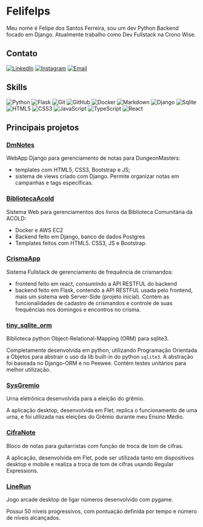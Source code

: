 # Felifelps
Meu nome é Felipe dos Santos Ferreira, sou um dev Python Backend focado em Django. Atualmente trabalho como Dev Fullstack na Crono Wise.

## Contato
[![LinkedIn](https://img.shields.io/badge/LinkedIn-0077B5?style=for-the-badge&logo=linkedin&logoColor=white)](https://www.linkedin.com/in/devfelipesantos/)
[![Instagram](https://img.shields.io/badge/Instagram-E4405F?style=for-the-badge&logo=instagram&logoColor=white)](https://instagram.com/felifelps.dev) 
[![Email](https://img.shields.io/badge/Gmail-D14836?style=for-the-badge&logo=gmail&logoColor=white)](mailto:felifelps.dev@gmail.com)

## Skills

![Python](https://img.shields.io/badge/python-3670A0?style=flat-square&logo=python&logoColor=ffdd54) ![Flask](https://img.shields.io/badge/flask-%23000.svg?style=flat-square&logo=flask&logoColor=white) ![Git](https://img.shields.io/badge/git-%23F05033.svg?style=flat-square&logo=git&logoColor=white) ![GitHub](https://img.shields.io/badge/GitHub-100000?style=flat-square&logo=github&logoColor=white) ![Docker](https://img.shields.io/badge/docker-%230db7ed.svg?style=flat-square&logo=docker&logoColor=white) ![Markdown](https://img.shields.io/badge/Markdown-000000?style=flat-square&logo=markdown&logoColor=white) ![Django](https://img.shields.io/badge/Django-092E20?style=flat-square&logo=django&logoColor=white) ![Sqlite](https://img.shields.io/badge/Sqlite-003B57?style=flat-square&logo=sqlite&logoColor=white) ![HTML5](https://img.shields.io/badge/html5-%23E34F26.svg?style=flat-square&logo=html5&logoColor=white) ![CSS3](https://img.shields.io/badge/css3-%231572B6.svg?style=flat-square&logo=css3&logoColor=white) ![JavaScript](https://img.shields.io/badge/javascript-%23323330.svg?style=flat-square&logo=javascript&logoColor=%23F7DF1E) ![TypeScript](https://shields.io/badge/TypeScript-3178C6?logo=TypeScript&logoColor=FFF&style=flat-square) ![React](https://shields.io/badge/react-black?logo=react&style=flat-square)

## Principais projetos

### [DmNotes](https://github.com/Felifelps/DmNotes)

WebApp Django para gerenciamento de notas para DungeonMasters:
- templates com HTML5, CSS3, Bootstrap e JS;
- sistema de views criado com Django.
Permite organizar notas em campanhas e tags específicas.

### [BibliotecaAcold](https://github.com/Felifelps/BibliotecaAcold)

Sistema Web para gerenciamentos dos livros da Biblioteca Comunitária da ACOLD:
- Docker e AWS EC2
- Backend feito em Django, banco de dados Postgres
- Templates feitos com HTML5. CSS3, JS e Bootstrap.

### [CrismaApp](https://github.com/Felifelps/CrismaApp)

Sistema Fullstack de gerenciamento de frequência de crismandos:
- frontend feito em react, consumindo a API RESTFUL do backend
- backend feito em Flask, contendo a API RESTFUL usada pelo frontend, mais um sistema web Server-Side (projeto inicial).
Contém as funcionalidades de cadastro de crismandos e controle de suas frequências nos domingos e encontros no crisma.

### [tiny_sqlite_orm](https://github.com/Felifelps/tiny_sqlite_orm)

Biblioteca python Object-Relational-Mapping (ORM) para sqlite3.

Completamente desenvolvida em python, utilizando Programação Orientada a Objetos para abstrair o uso da lib built-in do python `sqlite3`. A abstração foi baseada no Django-ORM e no Peewee. Contém testes unitários para melhor utilização.

### [SysGremio](https://github.com/Felifelps/SysGremio)

Urna eletrônica desenvolvida para a eleição do grêmio.

A aplicação desktop, desenvolvida em Flet, replica o funcionamento de uma urna, e foi utilizada nas eleições do Grêmio durante meu Ensino Médio.

### [CifraNote](https://github.com/Felifelps/CifraNote)

Bloco de notas para guitarristas com função de troca de tom de cifras.

A aplicação, desenvolvida em Flet, pode ser utilizada tanto em dispositivos desktop e mobile e realiza a troca de tom de cifras usando Regular Expressions.

### [LineRun](https://github.com/Felifelps/LineRun)

Jogo arcade desktop de ligar números desenvolvido com pygame.

Possui 50 níveis progressivos, com pontuação definida por tempo e número de níveis alcançados.
